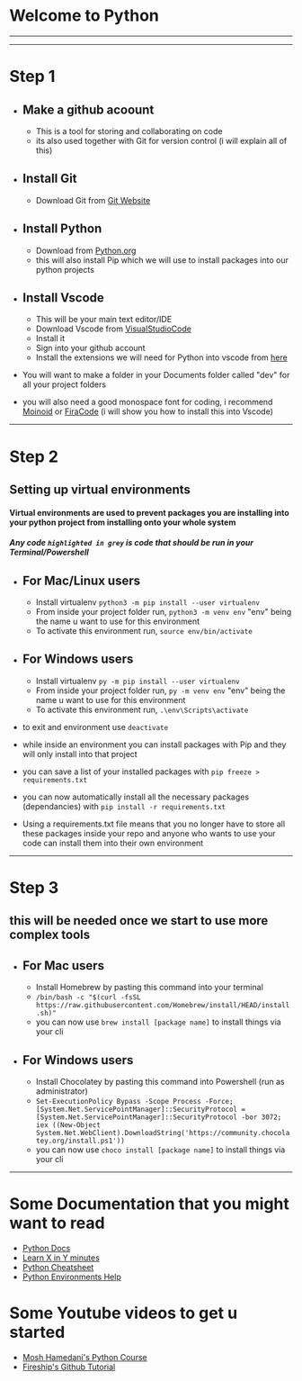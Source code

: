 # **Welcome to Python**
___
---

# Step 1

* ## Make a github acoount
  * This is a tool for storing and collaborating on code
  * its also used together with Git for version control (i will explain all of this) 

* ## Install Git
  * Download Git from [Git Website](https://git-scm.com/)


* ## Install Python
  * Download from [Python.org](https://www.python.org/downloads/)
  * this will also install Pip which we will use to install packages into our python projects


* ## Install Vscode
  * This will be your main text editor/IDE 
  * Download Vscode from [VisualStudioCode](https://code.visualstudio.com/?wt.mc_id=DX_841432)
  * Install it
  * Sign into your github account
  * Install the extensions we will need for Python into vscode from [here](https://marketplace.visualstudio.com/items?itemName=donjayamanne.python-extension-pack)

* You will want to make a folder in your Documents folder called "dev" for all your project folders
* you will also need a good monospace font for coding, i recommend [Moinoid](https://larsenwork.com/monoid/) or [FiraCode](https://github.com/tonsky/FiraCode/releases/download/6.2/Fira_Code_v6.2.zip) (i will show you how to install this into Vscode)
---

# Step 2
## Setting up virtual environments
#### Virtual environments are used to prevent packages you are installing into your python project from installing onto your whole system
#### **_Any code `highlighted in grey` is code that should be run in your Terminal/Powershell_**

* ## For Mac/Linux users
  * Install virtualenv `python3 -m pip install --user virtualenv`
  * From inside your project folder run, `python3 -m venv env` "env" being the name u want to use for this environment
  * To activate this environment run, `source env/bin/activate`


* ## For Windows users
  * Install virtualenv `py -m pip install --user virtualenv`
  * From inside your project folder run, `py -m venv env` "env" being the name u want to use for this environment
  * To activate this environment run, `.\env\Scripts\activate`

* to exit and environment use `deactivate`
* while inside an environment you can install packages with Pip and they will only install into that project
* you can save a list of your installed packages with `pip freeze > requirements.txt`
* you can now automatically install all the necessary packages (dependancies) with `pip install -r requirements.txt`
* Using a requirements.txt file means that you no longer have to store all these packages inside your repo and anyone who wants to use your code can install them into their own environment
---

# Step 3
## this will be needed once we start to use more complex tools
* ## For Mac users
  * Install Homebrew by pasting this command into your terminal
  * ```/bin/bash -c "$(curl -fsSL https://raw.githubusercontent.com/Homebrew/install/HEAD/install.sh)"``` 
  * you can now use `brew install [package name]` to install things via your cli
  
* ## For Windows users
  * Install Chocolatey by pasting this command into Powershell (run as administrator)
  * ```Set-ExecutionPolicy Bypass -Scope Process -Force; [System.Net.ServicePointManager]::SecurityProtocol = [System.Net.ServicePointManager]::SecurityProtocol -bor 3072; iex ((New-Object System.Net.WebClient).DownloadString('https://community.chocolatey.org/install.ps1'))```
  * you can now use `choco install [package name]` to install things via your cli
---

# Some Documentation that you might want to read

* [Python Docs](https://www.python.org/doc/) 
* [Learn X in Y minutes](https://learnxinyminutes.com/docs/python/)
* [Python Cheatsheet](https://www.pythoncheatsheet.org/cheatsheet/basics)
* [Python Environments Help](https://packaging.python.org/en/latest/guides/installing-using-pip-and-virtual-environments/#:~:text=To%20create%20a%20virtual%20environment,virtualenv%20in%20the%20below%20commands.&text=The%20second%20argument%20is%20the,project%20and%20call%20it%20env%20.)

# Some Youtube videos to get u started
* [Mosh Hamedani's Python Course](https://www.youtube.com/watch?v=kqtD5dpn9C8)
* [Fireship's Github Tutorial](https://www.youtube.com/watch?v=HkdAHXoRtos)